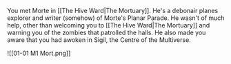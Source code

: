 You met Morte in [[The Hive Ward|The Mortuary]]. He's a debonair planes explorer and writer (somehow) of Morte's Planar Parade. He wasn't of much help, other than welcoming you to [[The Hive Ward|The Mortuary]] and warning you of the zombies that patrolled the halls. He also made you aware that you had awoken in Sigil, the Centre of the Multiverse.

![[01-01 M1 Mort.png]]